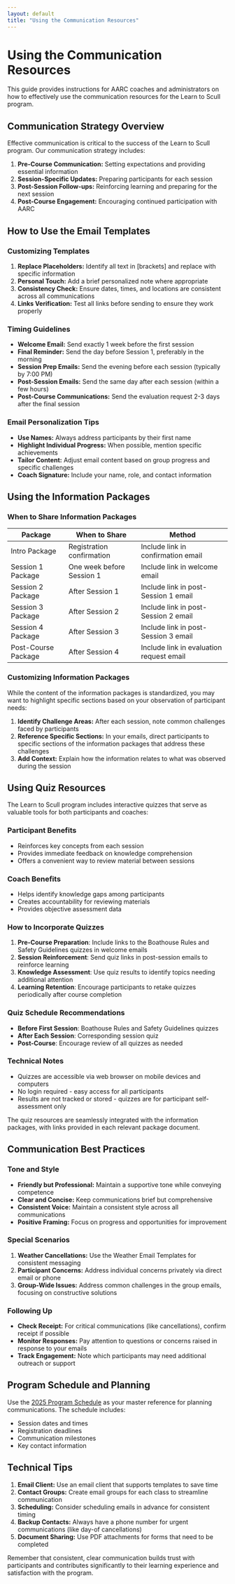 ```yaml
---
layout: default
title: "Using the Communication Resources"
---
```


# Using the Communication Resources

This guide provides instructions for AARC coaches and administrators on how to effectively use the communication resources for the Learn to Scull program.

## Communication Strategy Overview

Effective communication is critical to the success of the Learn to Scull program. Our communication strategy includes:

1. **Pre-Course Communication:** Setting expectations and providing essential information
2. **Session-Specific Updates:** Preparing participants for each session
3. **Post-Session Follow-ups:** Reinforcing learning and preparing for the next session 
4. **Post-Course Engagement:** Encouraging continued participation with AARC

## How to Use the Email Templates

### Customizing Templates

1. **Replace Placeholders:** Identify all text in [brackets] and replace with specific information
2. **Personal Touch:** Add a brief personalized note where appropriate
3. **Consistency Check:** Ensure dates, times, and locations are consistent across all communications
4. **Links Verification:** Test all links before sending to ensure they work properly

### Timing Guidelines

- **Welcome Email:** Send exactly 1 week before the first session
- **Final Reminder:** Send the day before Session 1, preferably in the morning
- **Session Prep Emails:** Send the evening before each session (typically by 7:00 PM)
- **Post-Session Emails:** Send the same day after each session (within a few hours)
- **Post-Course Communications:** Send the evaluation request 2-3 days after the final session

### Email Personalization Tips

- **Use Names:** Always address participants by their first name
- **Highlight Individual Progress:** When possible, mention specific achievements
- **Tailor Content:** Adjust email content based on group progress and specific challenges
- **Coach Signature:** Include your name, role, and contact information

## Using the Information Packages

### When to Share Information Packages

| Package | When to Share | Method |
|---------|---------------|--------|
| Intro Package | Registration confirmation | Include link in confirmation email |
| Session 1 Package | One week before Session 1 | Include link in welcome email |
| Session 2 Package | After Session 1 | Include link in post-Session 1 email |
| Session 3 Package | After Session 2 | Include link in post-Session 2 email |
| Session 4 Package | After Session 3 | Include link in post-Session 3 email |
| Post-Course Package | After Session 4 | Include link in evaluation request email |

### Customizing Information Packages

While the content of the information packages is standardized, you may want to highlight specific sections based on your observation of participant needs:

1. **Identify Challenge Areas:** After each session, note common challenges faced by participants
2. **Reference Specific Sections:** In your emails, direct participants to specific sections of the information packages that address these challenges
3. **Add Context:** Explain how the information relates to what was observed during the session

## Using Quiz Resources

The Learn to Scull program includes interactive quizzes that serve as valuable tools for both participants and coaches:

### Participant Benefits
- Reinforces key concepts from each session
- Provides immediate feedback on knowledge comprehension
- Offers a convenient way to review material between sessions

### Coach Benefits
- Helps identify knowledge gaps among participants
- Creates accountability for reviewing materials
- Provides objective assessment data

### How to Incorporate Quizzes
1. **Pre-Course Preparation**: Include links to the Boathouse Rules and Safety Guidelines quizzes in welcome emails
2. **Session Reinforcement**: Send quiz links in post-session emails to reinforce learning
3. **Knowledge Assessment**: Use quiz results to identify topics needing additional attention
4. **Learning Retention**: Encourage participants to retake quizzes periodically after course completion

### Quiz Schedule Recommendations
- **Before First Session**: Boathouse Rules and Safety Guidelines quizzes
- **After Each Session**: Corresponding session quiz
- **Post-Course**: Encourage review of all quizzes as needed

### Technical Notes
- Quizzes are accessible via web browser on mobile devices and computers
- No login required - easy access for all participants
- Results are not tracked or stored - quizzes are for participant self-assessment only

The quiz resources are seamlessly integrated with the information packages, with links provided in each relevant package document.

## Communication Best Practices

### Tone and Style

- **Friendly but Professional:** Maintain a supportive tone while conveying competence
- **Clear and Concise:** Keep communications brief but comprehensive
- **Consistent Voice:** Maintain a consistent style across all communications
- **Positive Framing:** Focus on progress and opportunities for improvement

### Special Scenarios

1. **Weather Cancellations:** Use the Weather Email Templates for consistent messaging
2. **Participant Concerns:** Address individual concerns privately via direct email or phone
3. **Group-Wide Issues:** Address common challenges in the group emails, focusing on constructive solutions

### Following Up

- **Check Receipt:** For critical communications (like cancellations), confirm receipt if possible
- **Monitor Responses:** Pay attention to questions or concerns raised in response to your emails
- **Track Engagement:** Note which participants may need additional outreach or support

## Program Schedule and Planning

Use the [2025 Program Schedule](2025_Program_Schedule.md) as your master reference for planning communications. The schedule includes:

- Session dates and times
- Registration deadlines
- Communication milestones
- Key contact information

## Technical Tips

1. **Email Client:** Use an email client that supports templates to save time
2. **Contact Groups:** Create email groups for each class to streamline communication
3. **Scheduling:** Consider scheduling emails in advance for consistent timing
4. **Backup Contacts:** Always have a phone number for urgent communications (like day-of cancellations)
5. **Document Sharing:** Use PDF attachments for forms that need to be completed

Remember that consistent, clear communication builds trust with participants and contributes significantly to their learning experience and satisfaction with the program.
